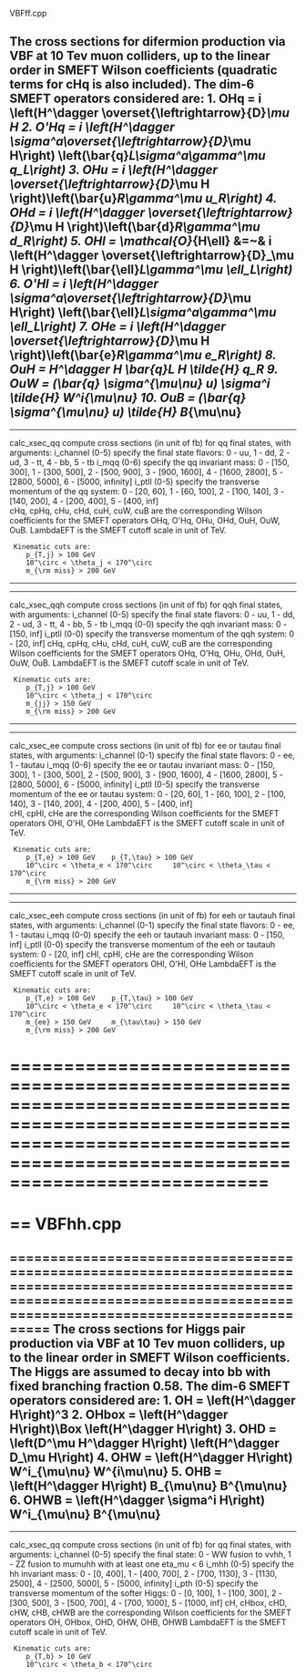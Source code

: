 VBFff.cpp

The cross sections for difermion production via VBF at 10 Tev muon colliders, up to the linear order in SMEFT Wilson coefficients (quadratic terms for cHq is also included).
The dim-6 SMEFT operators considered are: 
		1.  OHq  = i \left(H^\dagger \overset{\leftrightarrow}{D}_\mu H
		2.  O'Hq = i \left(H^\dagger \sigma^a\overset{\leftrightarrow}{D}_\mu H\right) \left(\bar{q}_L\sigma^a\gamma^\mu q_L\right)
		3.  OHu  = i \left(H^\dagger \overset{\leftrightarrow}{D}_\mu H \right)\left(\bar{u}_R\gamma^\mu u_R\right)
		4.  OHd  = i \left(H^\dagger \overset{\leftrightarrow}{D}_\mu H \right)\left(\bar{d}_R\gamma^\mu d_R\right)
		5.  OHl  = \mathcal{O}_{H\ell} &=~& i \left(H^\dagger \overset{\leftrightarrow}{D}_\mu H \right)\left(\bar{\ell}_L\gamma^\mu \ell_L\right)
		6.  O'Hl = i \left(H^\dagger \sigma^a\overset{\leftrightarrow}{D}_\mu H\right) \left(\bar{\ell}_L\sigma^a\gamma^\mu \ell_L\right)
		7.  OHe  = i \left(H^\dagger \overset{\leftrightarrow}{D}_\mu H \right)\left(\bar{e}_R\gamma^\mu e_R\right)
		8.  OuH  = H^\dagger H \bar{q}_L H \tilde{H} q_R
		9.  OuW  = (\bar{q} \sigma^{\mu\nu} u) \sigma^i \tilde{H} W^i_{\mu\nu}
		10. OuB  = (\bar{q} \sigma^{\mu\nu} u) \tilde{H} B_{\mu\nu}
---------------------------------------------------------------------------------------------------------------------------
---------------------------------------------------------------------------------------------------------------------------
calc_xsec_qq compute cross sections (in unit of fb) for qq final states, with arguments:
     i_channel (0-5) specify the final state flavors: 0 - uu,  1 - dd,  2 - ud,  3 - tt,  4 - bb,  5 - tb
     i_mqq (0-6) specify the qq invariant mass: 0 - [150, 300],  1 - [300, 500],  2 - [500, 900],  3 - [900, 1600],  4 - [1600, 2800],  5 - [2800, 5000],  6 - [5000, infinity]
     i_ptll (0-5) specify the transverse momentum of the qq system: 0 - [20, 60],  1 - [60, 100],  2 - [100, 140],  3 - [140, 200],  4 - [200, 400],  5 - [400, inf]  
     cHq, cpHq, cHu, cHd, cuH, cuW, cuB are the corresponding Wilson coefficients for the SMEFT operators OHq, O'Hq, OHu, OHd, OuH, OuW, OuB.
     LambdaEFT is the SMEFT cutoff scale in unit of TeV.

     Kinematic cuts are:
        p_{T,j} > 100 GeV
        10^\circ < \theta_j < 170^\circ
        m_{\rm miss} > 200 GeV
---------------------------------------------------------------------------------------------------------------------------
---------------------------------------------------------------------------------------------------------------------------
calc_xsec_qqh compute cross sections (in unit of fb) for qqh final states, with arguments:
     i_channel (0-5) specify the final state flavors: 0 - uu,  1 - dd,  2 - ud,  3 - tt,  4 - bb,  5 - tb
     i_mqq (0-0) specify the qqh invariant mass: 0 - [150, inf]
     i_ptll (0-0) specify the transverse momentum of the qqh system: 0 - [20, inf]
     cHq, cpHq, cHu, cHd, cuH, cuW, cuB are the corresponding Wilson coefficients for the SMEFT operators OHq, O'Hq, OHu, OHd, OuH, OuW, OuB.
     LambdaEFT is the SMEFT cutoff scale in unit of TeV.

     Kinematic cuts are:
        p_{T,j} > 100 GeV
        10^\circ < \theta_j < 170^\circ
        m_{jj} > 150 GeV
        m_{\rm miss} > 200 GeV
---------------------------------------------------------------------------------------------------------------------------
---------------------------------------------------------------------------------------------------------------------------
calc_xsec_ee compute cross sections (in unit of fb) for ee or tautau final states, with arguments:
     i_channel (0-1) specify the final state flavors: 0 - ee,  1 - tautau
     i_mqq (0-6) specify the ee or tautau invariant mass: 0 - [150, 300],  1 - [300, 500],  2 - [500, 900],  3 - [900, 1600],  4 - [1600, 2800],  5 - [2800, 5000],  6 - [5000, infinity]
     i_ptll (0-5) specify the transverse momentum of the ee or tautau system: 0 - [20, 60],  1 - [60, 100],  2 - [100, 140],  3 - [140, 200],  4 - [200, 400],  5 - [400, inf]  
     cHl, cpHl, cHe are the corresponding Wilson coefficients for the SMEFT operators OHl, O'Hl, OHe
     LambdaEFT is the SMEFT cutoff scale in unit of TeV.

     Kinematic cuts are:
        p_{T,e} > 100 GeV    p_{T,\tau} > 100 GeV
        10^\circ < \theta_e < 170^\circ     10^\circ < \theta_\tau < 170^\circ
        m_{\rm miss} > 200 GeV
---------------------------------------------------------------------------------------------------------------------------
---------------------------------------------------------------------------------------------------------------------------
calc_xsec_eeh compute cross sections (in unit of fb) for eeh or tautauh final states, with arguments:
     i_channel (0-1) specify the final state flavors: 0 - ee,  1 - tautau
     i_mqq (0-0) specify the eeh or tautauh invariant mass: 0 - [150, inf]
     i_ptll (0-0) specify the transverse momentum of the eeh or tautauh system: 0 - [20, inf]
     cHl, cpHl, cHe are the corresponding Wilson coefficients for the SMEFT operators OHl, O'Hl, OHe
     LambdaEFT is the SMEFT cutoff scale in unit of TeV.

     Kinematic cuts are:
        p_{T,e} > 100 GeV    p_{T,\tau} > 100 GeV
        10^\circ < \theta_e < 170^\circ     10^\circ < \theta_\tau < 170^\circ
        m_{ee} > 150 GeV     m_{\tau\tau} > 150 GeV
        m_{\rm miss} > 200 GeV

====================================================================================================================================================================================
==
== VBFhh.cpp
==
====================================================================================================================================================================================
The cross sections for Higgs pair production via VBF at 10 Tev muon colliders, up to the linear order in SMEFT Wilson coefficients.
The Higgs are assumed to decay into bb with fixed branching fraction 0.58.
The dim-6 SMEFT operators considered are: 
		1.  OH  = \left(H^\dagger H\right)^3
		2.  OHbox = \left(H^\dagger H\right)\Box \left(H^\dagger H\right)
		3.  OHD  = \left(D^\mu H^\dagger H\right) \left(H^\dagger D_\mu H\right)
		4.  OHW  = \left(H^\dagger H\right) W^i_{\mu\nu} W^{i\mu\nu}
		5.  OHB  = \left(H^\dagger H\right) B_{\mu\nu} B^{\mu\nu}
		6.  OHWB = \left(H^\dagger \sigma^i H\right) W^i_{\mu\nu} B^{\mu\nu}
---------------------------------------------------------------------------------------------------------------------------
---------------------------------------------------------------------------------------------------------------------------
calc_xsec_qq compute cross sections (in unit of fb) for qq final states, with arguments:
     i_channel (0-5) specify the final state: 0 - WW fusion to vvhh,  1 - ZZ fusion to mumuhh with at least one eta_mu < 6
     i_mhh (0-5) specify the hh invariant mass: 0 - [0, 400],  1 - [400, 700],  2 - [700, 1130],  3 - [1130, 2500],  4 - [2500, 5000],  5 - [5000, infinity]
     i_pth (0-5) specify the transverse momentum of the softer Higgs: 0 - [0, 100],  1 - [100, 300],  2 - [300, 500],  3 - [500, 700],  4 - [700, 1000],  5 - [1000, inf]
     cH, cHbox, cHD, cHW, cHB, cHWB are the corresponding Wilson coefficients for the SMEFT operators OH, OHbox, OHD, OHW, OHB, OHWB
     LambdaEFT is the SMEFT cutoff scale in unit of TeV.

     Kinematic cuts are:
        p_{T,b} > 10 GeV
        10^\circ < \theta_b < 170^\circ




